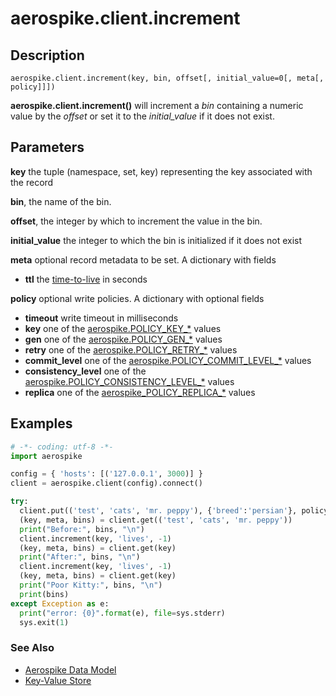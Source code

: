 
# aerospike.client.increment

## Description

```
aerospike.client.increment(key, bin, offset[, initial_value=0[, meta[, policy]]])

```

**aerospike.client.increment()** will increment a *bin* containing a numeric
value by the *offset* or set it to the *initial_value* if it does not exist.

## Parameters

**key** the tuple (namespace, set, key) representing the key associated with the record

**bin**, the name of the bin.

**offset**, the integer by which to increment the value in the bin.

**initial_value** the integer to which the bin is initialized if it does not exist

**meta** optional record metadata to be set. A dictionary with fields
- **ttl** the [time-to-live](http://www.aerospike.com/docs/client/c/usage/kvs/write.html#change-record-time-to-live-ttl) in seconds

**policy** optional write policies. A dictionary with optional fields
- **timeout** write timeout in milliseconds
- **key** one of the [aerospike.POLICY_KEY_*](http://www.aerospike.com/apidocs/c/db/d65/group__client__policies.html#gaa9c8a79b2ab9d3812876c3ec5d1d50ec) values
- **gen** one of the [aerospike.POLICY_GEN_*](http://www.aerospike.com/apidocs/c/db/d65/group__client__policies.html#ga38c1a40903e463e5d0af0141e8c64061) values
- **retry** one of the [aerospike.POLICY_RETRY_*](http://www.aerospike.com/apidocs/c/db/d65/group__client__policies.html#gaa9730980a8b0eda8ab936a48009a6718) values
- **commit_level** one of the [aerospike.POLICY_COMMIT_LEVEL_*](http://www.aerospike.com/apidocs/c/db/d65/group__client__policies.html#ga17faf52aeb845998e14ba0f3745e8f23) values
- **consistency_level** one of the [aerospike.POLICY_CONSISTENCY_LEVEL_*](http://www.aerospike.com/apidocs/c/db/d65/group__client__policies.html#ga34dbe8d01c941be845145af643f9b5ab) values
- **replica** one of the [aerospike_POLICY_REPLICA_*](http://www.aerospike.com/apidocs/c/db/d65/group__client__policies.html#gabce1fb468ee9cbfe54b7ab834cec79ab) values

## Examples

```python
# -*- coding: utf-8 -*-
import aerospike

config = { 'hosts': [('127.0.0.1', 3000)] }
client = aerospike.client(config).connect()

try:
  client.put(('test', 'cats', 'mr. peppy'), {'breed':'persian'}, policy={'exists': aerospike.POLICY_EXISTS_CREATE_OR_REPLACE})
  (key, meta, bins) = client.get(('test', 'cats', 'mr. peppy'))
  print("Before:", bins, "\n")
  client.increment(key, 'lives', -1)
  (key, meta, bins) = client.get(key)
  print("After:", bins, "\n")
  client.increment(key, 'lives', -1)
  (key, meta, bins) = client.get(key)
  print("Poor Kitty:", bins, "\n")
  print(bins)
except Exception as e:
  print("error: {0}".format(e), file=sys.stderr)
  sys.exit(1)

```

### See Also

- [Aerospike Data Model](http://www.aerospike.com/docs/architecture/data-model.html)
- [Key-Value Store](http://www.aerospike.com/docs/guide/kvs.html)

